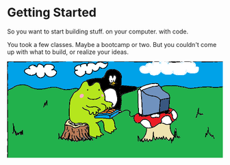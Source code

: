 # Getting Started

So you want to start building stuff. on your computer. with code.

You took a few classes. Maybe a bootcamp or two. But you couldn't come up with what to build, or realize your ideas.

![workshops](./static/acmworkshop.png)
